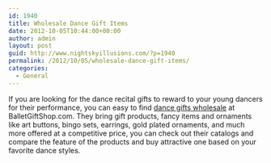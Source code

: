 ```yaml
---
id: 1940
title: Wholesale Dance Gift Items
date: 2012-10-05T10:44:00+00:00
author: admin
layout: post
guid: http://www.nightskyillusions.com/?p=1940
permalink: /2012/10/05/wholesale-dance-gift-items/
categories:
  - General
---
```

If you are looking for the dance recital gifts to reward to your young dancers for their performance, you can easy to find [dance gifts wholesale](http://www.balletgiftshop.com/bulkpricing.php) at BalletGiftShop.com. They bring gift products, fancy items and ornaments like art buttons, bingo sets, earrings, gold plated ornaments, and much more offered at a competitive price, you can check out their catalogs and compare the feature of the products and buy attractive one based on your favorite dance styles.